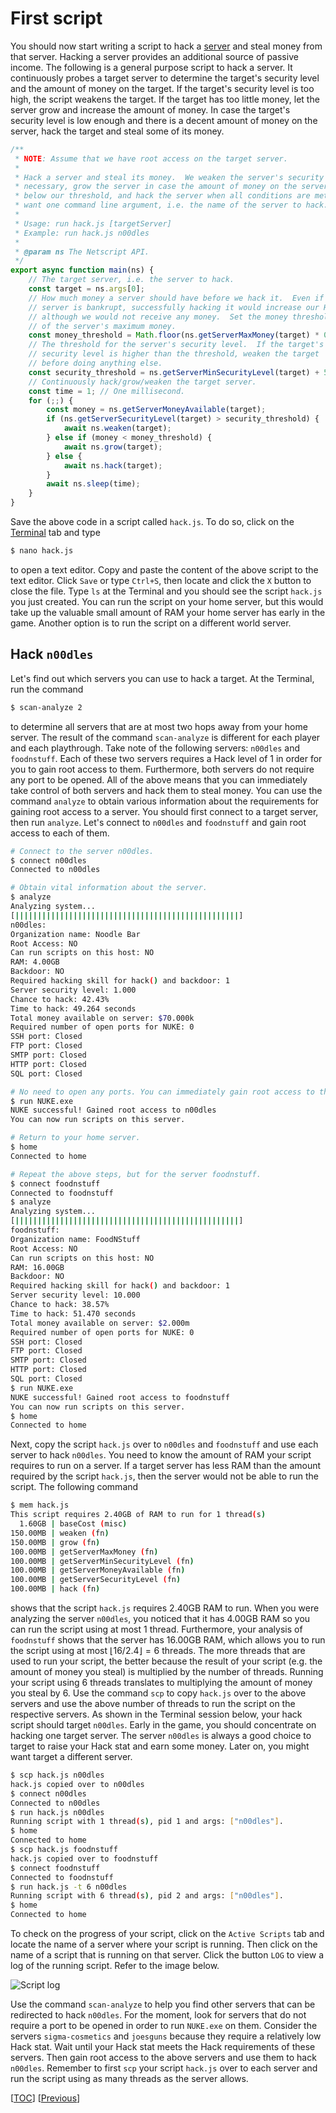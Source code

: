 # First script

You should now start writing a script to hack a
[server](https://bitburner.readthedocs.io/en/latest/basicgameplay/servers.html)
and steal money from that server. Hacking a server provides an additional source
of passive income. The following is a general purpose script to hack a server.
It continuously probes a target server to determine the target's security level
and the amount of money on the target. If the target's security level is too
high, the script weakens the target. If the target has too little money, let the
server grow and increase the amount of money. In case the target's security
level is low enough and there is a decent amount of money on the server, hack
the target and steal some of its money.

```js
/**
 * NOTE: Assume that we have root access on the target server.
 *
 * Hack a server and steal its money.  We weaken the server's security as
 * necessary, grow the server in case the amount of money on the server is
 * below our threshold, and hack the server when all conditions are met.  We
 * want one command line argument, i.e. the name of the server to hack.
 *
 * Usage: run hack.js [targetServer]
 * Example: run hack.js n00dles
 *
 * @param ns The Netscript API.
 */
export async function main(ns) {
    // The target server, i.e. the server to hack.
    const target = ns.args[0];
    // How much money a server should have before we hack it.  Even if the
    // server is bankrupt, successfully hacking it would increase our Hack XP,
    // although we would not receive any money.  Set the money threshold at 75%
    // of the server's maximum money.
    const money_threshold = Math.floor(ns.getServerMaxMoney(target) * 0.75);
    // The threshold for the server's security level.  If the target's
    // security level is higher than the threshold, weaken the target
    // before doing anything else.
    const security_threshold = ns.getServerMinSecurityLevel(target) + 5;
    // Continuously hack/grow/weaken the target server.
    const time = 1; // One millisecond.
    for (;;) {
        const money = ns.getServerMoneyAvailable(target);
        if (ns.getServerSecurityLevel(target) > security_threshold) {
            await ns.weaken(target);
        } else if (money < money_threshold) {
            await ns.grow(target);
        } else {
            await ns.hack(target);
        }
        await ns.sleep(time);
    }
}
```

Save the above code in a script called `hack.js`. To do so, click on the
[Terminal](https://bitburner.readthedocs.io/en/latest/basicgameplay/terminal.html)
tab and type

```sh
$ nano hack.js
```

to open a text editor. Copy and paste the content of the above script to the
text editor. Click `Save` or type `Ctrl+S`, then locate and click the `X` button
to close the file. Type `ls` at the Terminal and you should see the script
`hack.js` you just created. You can run the script on your home server, but this
would take up the valuable small amount of RAM your home server has early in the
game. Another option is to run the script on a different world server.

## Hack `n00dles`

Let's find out which servers you can use to hack a target. At the Terminal, run
the command

```sh
$ scan-analyze 2
```

to determine all servers that are at most two hops away from your home server.
The result of the command `scan-analyze` is different for each player and each
playthrough. Take note of the following servers: `n00dles` and `foodnstuff`.
Each of these two servers requires a Hack level of 1 in order for you to gain
root access to them. Furthermore, both servers do not require any port to be
opened. All of the above means that you can immediately take control of both
servers and hack them to steal money. You can use the command `analyze` to
obtain various information about the requirements for gaining root access to a
server. You should first connect to a target server, then run `analyze`. Let's
connect to `n00dles` and `foodnstuff` and gain root access to each of them.

```sh
# Connect to the server n00dles.
$ connect n00dles
Connected to n00dles

# Obtain vital information about the server.
$ analyze
Analyzing system...
[||||||||||||||||||||||||||||||||||||||||||||||||||]
n00dles:
Organization name: Noodle Bar
Root Access: NO
Can run scripts on this host: NO
RAM: 4.00GB
Backdoor: NO
Required hacking skill for hack() and backdoor: 1
Server security level: 1.000
Chance to hack: 42.43%
Time to hack: 49.264 seconds
Total money available on server: $70.000k
Required number of open ports for NUKE: 0
SSH port: Closed
FTP port: Closed
SMTP port: Closed
HTTP port: Closed
SQL port: Closed

# No need to open any ports. You can immediately gain root access to the server.
$ run NUKE.exe
NUKE successful! Gained root access to n00dles
You can now run scripts on this server.

# Return to your home server.
$ home
Connected to home

# Repeat the above steps, but for the server foodnstuff.
$ connect foodnstuff
Connected to foodnstuff
$ analyze
Analyzing system...
[||||||||||||||||||||||||||||||||||||||||||||||||||]
foodnstuff:
Organization name: FoodNStuff
Root Access: NO
Can run scripts on this host: NO
RAM: 16.00GB
Backdoor: NO
Required hacking skill for hack() and backdoor: 1
Server security level: 10.000
Chance to hack: 38.57%
Time to hack: 51.470 seconds
Total money available on server: $2.000m
Required number of open ports for NUKE: 0
SSH port: Closed
FTP port: Closed
SMTP port: Closed
HTTP port: Closed
SQL port: Closed
$ run NUKE.exe
NUKE successful! Gained root access to foodnstuff
You can now run scripts on this server.
$ home
Connected to home
```

Next, copy the script `hack.js` over to `n00dles` and `foodnstuff` and use each
server to hack `n00dles`. You need to know the amount of RAM your script
requires to run on a server. If a target server has less RAM than the amount
required by the script `hack.js`, then the server would not be able to run the
script. The following command

```sh
$ mem hack.js
This script requires 2.40GB of RAM to run for 1 thread(s)
  1.60GB | baseCost (misc)
150.00MB | weaken (fn)
150.00MB | grow (fn)
100.00MB | getServerMaxMoney (fn)
100.00MB | getServerMinSecurityLevel (fn)
100.00MB | getServerMoneyAvailable (fn)
100.00MB | getServerSecurityLevel (fn)
100.00MB | hack (fn)
```

shows that the script `hack.js` requires 2.40GB RAM to run. When you were
analyzing the server `n00dles`, you noticed that it has 4.00GB RAM so you can
run the script using at most 1 thread. Furthermore, your analysis of
`foodnstuff` shows that the server has 16.00GB RAM, which allows you to run the
script using at most $\lfloor 16 / 2.4 \rfloor = 6$ threads. The more threads
that are used to run your script, the better because the result of your script
(e.g. the amount of money you steal) is multiplied by the number of threads.
Running your script using 6 threads translates to multiplying the amount of
money you steal by 6. Use the command `scp` to copy `hack.js` over to the above
servers and use the above number of threads to run the script on the respective
servers. As shown in the Terminal session below, your hack script should target
`n00dles`. Early in the game, you should concentrate on hacking one target
server. The server `n00dles` is always a good choice to target to raise your
Hack stat and earn some money. Later on, you might want target a different
server.

```sh
$ scp hack.js n00dles
hack.js copied over to n00dles
$ connect n00dles
Connected to n00dles
$ run hack.js n00dles
Running script with 1 thread(s), pid 1 and args: ["n00dles"].
$ home
Connected to home
$ scp hack.js foodnstuff
hack.js copied over to foodnstuff
$ connect foodnstuff
Connected to foodnstuff
$ run hack.js -t 6 n00dles
Running script with 6 thread(s), pid 2 and args: ["n00dles"].
$ home
Connected to home
```

To check on the progress of your script, click on the `Active Scripts` tab and
locate the name of a server where your script is running. Then click on the name
of a script that is running on that server. Click the button `LOG` to view a log
of the running script. Refer to the image below.

![Script log](image/script-log.png "Script log")

Use the command `scan-analyze` to help you find other servers that can be
redirected to hack `n00dles`. For the moment, look for servers that do not
require a port to be opened in order to run `NUKE.exe` on them. Consider the
servers `sigma-cosmetics` and `joesguns` because they require a relatively low
Hack stat. Wait until your Hack stat meets the Hack requirements of these
servers. Then gain root access to the above servers and use them to hack
`n00dles`. Remember to first `scp` your script `hack.js` over to each server and
run the script using as many threads as the server allows.

[[TOC](README.md "Table of Contents")] [[Previous](start.md "Starting out")]
